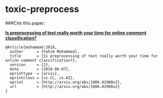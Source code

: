 # toxic-preprocess

###Cite this paper: 

**[Is preprocessing of text really worth your time for online comment classification?](https://arxiv.org/abs/1806.02908)**

```
@Article{mohammad:2018,
  author      = {Fahim Mohammad},
  title       = {Is preprocessing of text really worth your time for online comment classification?},
  version     = {1},
  date        = {2018-06-07},
  eprinttype  = {arxiv},
  eprintclass = {cs.CL, cs.AI},
  eprint      = {http://arxiv.org/abs/1806.02908v2},
  url         = {http://arxiv.org/abs/1806.02908v2}
}
```
